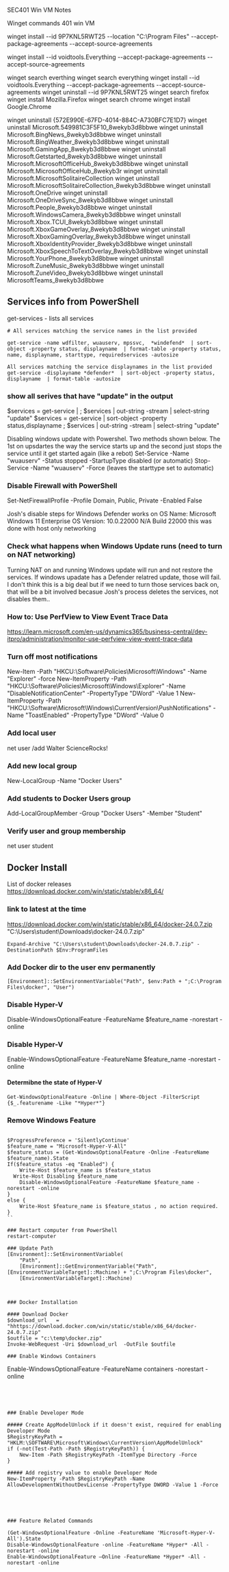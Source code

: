 SEC401 Win VM Notes

Winget commands 401 win VM


winget install --id 9P7KNL5RWT25 --location "C:\Program Files" --accept-package-agreements --accept-source-agreements

winget install --id voidtools.Everything   --accept-package-agreements --accept-source-agreements

winget search everthing
winget search everything
winget install --id voidtools.Everything   --accept-package-agreements --accept-source-agreements
winget uninstall --id 9P7KNL5RWT25
winget search firefox
winget install  Mozilla.Firefox
winget search chrome
winget install Google.Chrome

winget uninstall {572E990E-67FD-4014-884C-A730BFC7E1D7}
winget uninstall Microsoft.549981C3F5F10_8wekyb3d8bbwe
winget uninstall Microsoft.BingNews_8wekyb3d8bbwe
winget uninstall Microsoft.BingWeather_8wekyb3d8bbwe
winget uninstall Microsoft.GamingApp_8wekyb3d8bbwe
winget uninstall Microsoft.Getstarted_8wekyb3d8bbwe
winget uninstall Microsoft.MicrosoftOfficeHub_8wekyb3d8bbwe
winget uninstall Microsoft.MicrosoftOfficeHub_8wekyb3r
winget uninstall Microsoft.MicrosoftSolitaireCollection
winget uninstall Microsoft.MicrosoftSolitaireCollection_8wekyb3d8bbwe
winget uninstall Microsoft.OneDrive
winget uninstall Microsoft.OneDriveSync_8wekyb3d8bbwe
winget uninstall Microsoft.People_8wekyb3d8bbwe
winget uninstall Microsoft.WindowsCamera_8wekyb3d8bbwe
winget uninstall Microsoft.Xbox.TCUI_8wekyb3d8bbwe
winget uninstall Microsoft.XboxGameOverlay_8wekyb3d8bbwe
winget uninstall Microsoft.XboxGamingOverlay_8wekyb3d8bbwe
winget uninstall Microsoft.XboxIdentityProvider_8wekyb3d8bbwe
winget uninstall Microsoft.XboxSpeechToTextOverlay_8wekyb3d8bbwe
winget uninstall Microsoft.YourPhone_8wekyb3d8bbwe
winget uninstall Microsoft.ZuneMusic_8wekyb3d8bbwe
winget uninstall Microsoft.ZuneVideo_8wekyb3d8bbwe
winget uninstall MicrosoftTeams_8wekyb3d8bbwe

## Services info from PowerShell

get-services - lists all services
```
# All services matching the service names in the list provided

get-service -name wdfilter, wuauserv, mpssvc,  *windefend*  | sort-object -property status, displayname  | format-table -property status, name, displayname, starttype, requiredservices -autosize

All services matching the service displaynames in the list provided
get-service -displayname *defender*  | sort-object -property status, displayname  | format-table -autosize

```

### show all serives that have "update" in the output
$services = get-service |  ; $services | out-string -stream | select-string "update"
$services = get-service |  sort-object -property status,displayname  ; $services | out-string -stream | select-string "update"

Disabling windows update with Powershel. Two methods shown below.  The 1st on upsdartes the way the service starts up and the second just stops the service until it get started again (like a rebot)
Set-Service -Name "wuauserv" -Status stopped -StartupType disabled (or automatic)
Stop-Service -Name "wuauserv" -Force  (leaves the starttype set to automatic)

### Disable Firewall with PowerShell
Set-NetFirewallProfile -Profile Domain, Public, Private -Enabled False

Josh's disable steps for Windows Defender works on 
OS Name:                   Microsoft Windows 11 Enterprise
OS Version:                10.0.22000 N/A Build 22000
this was done with host only networking

### Check what happens when Windows Update runs (need to turn on NAT networking)
Turning NAT on and running Windows update will run and not restore the services.  If windows upadate has a Defender relatred update, those will fail.  I don't think this is a big deal but if we need to turn those services back on,  that will be a bit involved becasue Josh's process deletes the services,  not disables them..


### How to: Use PerfView to View Event Trace Data
https://learn.microsoft.com/en-us/dynamics365/business-central/dev-itpro/administration/monitor-use-perfview-view-event-trace-data

### Turn off most notifications
New-Item -Path "HKCU:\Software\Policies\Microsoft\Windows" -Name "Explorer" -force
New-ItemProperty -Path "HKCU:\Software\Policies\Microsoft\Windows\Explorer" -Name "DisableNotificationCenter" -PropertyType "DWord" -Value 1
New-ItemProperty -Path "HKCU:\Software\Microsoft\Windows\CurrentVersion\PushNotifications" -Name "ToastEnabled" -PropertyType "DWord" -Value 0

### Add local user
net user /add Walter ScienceRocks! 

### Add new local group 
New-LocalGroup -Name "Docker Users"
### Add students to Docker Users group
Add-LocalGroupMember -Group  "Docker Users" -Member "Student"

### Verify user and group membership
net user student 

## Docker Install

List of docker releases
https://download.docker.com/win/static/stable/x86_64/

### link to latest at the time
https://download.docker.com/win/static/stable/x86_64/docker-24.0.7.zip
"C:\Users\student\Downloads\docker-24.0.7.zip"

```
Expand-Archive "C:\Users\student\Downloads\docker-24.0.7.zip" -DestinationPath $Env:ProgramFiles
```

### Add Docker dir to the user env permanently  
```
[Environment]::SetEnvironmentVariable("Path", $env:Path + ";C:\Program Files\docker", "User")
```

### Disable Hyper-V
Disable-WindowsOptionalFeature -FeatureName $feature_name -norestart -online

### Disable Hyper-V
Enable-WindowsOptionalFeature -FeatureName $feature_name -norestart -online



#### Determibne the state of Hyper-V
```
Get-WindowsOptionalFeature -Online | Where-Object -FilterScript {$_.featurename -Like "*Hyper*"}
```

### Remove Windows Feature
```

$ProgressPreference = 'SilentlyContinue'
$feature_name = "Microsoft-Hyper-V-All"
$feature_status = (Get-WindowsOptionalFeature -Online -FeatureName $feature_name).State
If($feature_status -eq "Enabled") {
	Write-Host $feature_name is $feature_status
  Write-Host Disabling $feature_name
	Disable-WindowsOptionalFeature -FeatureName $feature_name -norestart -online
}
else {
	Write-Host $feature_name is $feature_status , no action required.
}
``

### Restart computer from PowerShell
restart-computer

### Update Path
[Environment]::SetEnvironmentVariable(
    "Path",
    [Environment]::GetEnvironmentVariable("Path", [EnvironmentVariableTarget]::Machine) + ";C:\Program Files\docker",
    [EnvironmentVariableTarget]::Machine)



### Docker Installation

#### Download Docker
$download_url   = "hhttps://download.docker.com/win/static/stable/x86_64/docker-24.0.7.zip"
$outfile = "c:\temp\docker.zip"
Invoke-WebRequest -Uri $download_url  -OutFile $outfile 
 
### Enable Windows Containers
```
Enable-WindowsOptionalFeature -FeatureName containers -norestart -online
``` 




### Enable Developer Mode 

##### Create AppModelUnlock if it doesn't exist, required for enabling Developer Mode
$RegistryKeyPath = "HKLM:\SOFTWARE\Microsoft\Windows\CurrentVersion\AppModelUnlock"
if (-not(Test-Path -Path $RegistryKeyPath)) {
    New-Item -Path $RegistryKeyPath -ItemType Directory -Force
}

##### Add registry value to enable Developer Mode
New-ItemProperty -Path $RegistryKeyPath -Name AllowDevelopmentWithoutDevLicense -PropertyType DWORD -Value 1 -Force





### Feature Related Commands

(Get-WindowsOptionalFeature -Online -FeatureName 'Microsoft-Hyper-V-All').State
Disable-WindowsOptionalFeature -online -FeatureName *Hyper* -All -norestart -online
Enable-WindowsOptionalFeature –Online -FeatureName *Hyper* -All -norestart -online


